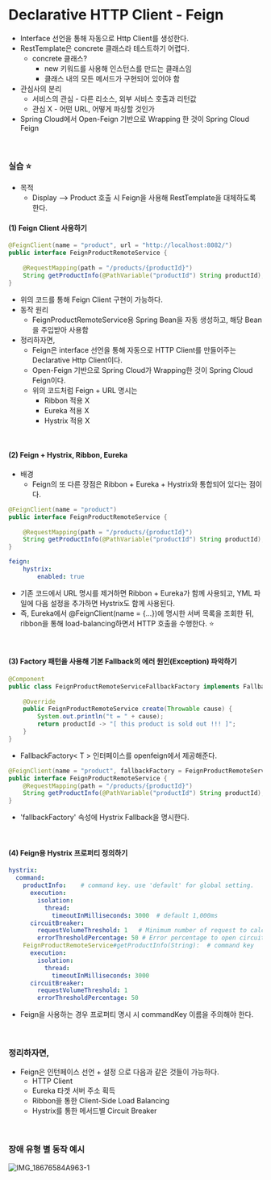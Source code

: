 # Declarative HTTP Client - Feign

- Interface 선언을 통해 자동으로 Http Client를 생성한다.
- RestTemplate은 concrete 클래스라 테스트하기 어렵다.
    - concrete 클래스?
        - new 키워드를 사용해 인스턴스를 만드는 클래스임
        - 클래스 내의 모든 메서드가 구현되어 있어야 함
- 관심사의 분리
    - 서비스의 관심 - 다른 리소스, 외부 서비스 호출과 리턴값
    - 관심 X - 어떤 URL, 어떻게 파싱할 것인가
- Spring Cloud에서 Open-Feign 기반으로 Wrapping 한 것이 Spring Cloud Feign

<br>

### 실습 ⭐️
- 목적
    - Display --> Product 호출 시 Feign을 사용해 RestTemplate을 대체하도록 한다.

#### (1) Feign Client 사용하기
```java
@FeignClient(name = "product", url = "http://localhost:8082/")  
public interface FeignProductRemoteService {  
  
    @RequestMapping(path = "/products/{productId}")  
    String getProductInfo(@PathVariable("productId") String productId);  
}
```
- 위의 코드를 통해 Feign Client 구현이 가능하다.
- 동작 원리
    - FeignProductRemoteService용 Spring Bean을 자동 생성하고, 해당 Bean을 주입받아 사용함
- 정리하자면,
    - Feign은 interface 선언을 통해 자동으로 HTTP Client를 만들어주는 Declarative Http Client이다.
    - Open-Feign 기반으로 Spring Cloud가 Wrapping한 것이 Spring Cloud Feign이다.
    - 위의 코드처럼 Feign + URL 명시는
        - Ribbon 적용 X
        - Eureka 적용 X
        - Hystrix 적용 X

<br>

#### (2) Feign + Hystrix, Ribbon, Eureka
- 배경
    - Feign의 또 다른 장점은 Ribbon + Eureka + Hystrix와 통합되어 있다는 점이다.

```java
@FeignClient(name = "product")  
public interface FeignProductRemoteService {  
  
    @RequestMapping(path = "/products/{productId}")  
    String getProductInfo(@PathVariable("productId") String productId);  
}
```

```YAML
feign:
	hystrix:
		enabled: true
```
- 기존 코드에서 URL 명시를 제거하면 Ribbon + Eureka가 함께 사용되고, YML 파일에 다음 설정을 추가하면 Hystrix도 함께 사용된다.
- 즉, Eureka에서 @FeignClient(name = {...})에 명시한 서버 목록을 조회한 뒤, ribbon을 통해 load-balancing하면서 HTTP 호출을 수행한다. ⭐️

<br>

#### (3) Factory 패턴을 사용해 기본 Fallback의 에러 원인(Exception) 파악하기
```java
@Component  
public class FeignProductRemoteServiceFallbackFactory implements FallbackFactory<FeignProductRemoteService> {  
  
    @Override  
    public FeignProductRemoteService create(Throwable cause) {  
        System.out.println("t = " + cause);  
        return productId -> "[ this product is sold out !!! ]";  
    }  
}
```
- FallbackFactory< T > 인터페이스를 openfeign에서 제공해준다.

```java
@FeignClient(name = "product", fallbackFactory = FeignProductRemoteServiceFallbackFactory.class)  
public interface FeignProductRemoteService {  
    @RequestMapping(path = "/products/{productId}")  
    String getProductInfo(@PathVariable("productId") String productId);  
}
```
- 'fallbackFactory' 속성에 Hystrix Fallback을 명시한다.

<br>

#### (4) Feign용 Hystrix 프로퍼티 정의하기
```YAML
hystrix:  
  command:  
    productInfo:    # command key. use 'default' for global setting.  
      execution:  
        isolation:  
          thread:  
            timeoutInMilliseconds: 3000  # default 1,000ms
      circuitBreaker:  
        requestVolumeThreshold: 1   # Minimum number of request to calculate circuit breaker's health. default 20  
        errorThresholdPercentage: 50 # Error percentage to open circuit. default 50  
    FeignProductRemoteService#getProductInfo(String):  # command key
      execution:  
        isolation:  
          thread:  
            timeoutInMilliseconds: 3000  
      circuitBreaker:  
        requestVolumeThreshold: 1   
        errorThresholdPercentage: 50
```
- Feign을 사용하는 경우 프로퍼티 명시 시 commandKey 이름을 주의해야 한다.

<br>

### 정리하자면,
- Feign은 인턴페이스 선언 + 설정 으로 다음과 같은 것들이 가능하다.
    - HTTP Client
    - Eureka 타겟 서버 주소 획득
    - Ribbon을 통한 Client-Side Load Balancing
    - Hystrix를 통한 메서드별 Circuit Breaker

<br>

### 장애 유형 별 동작 예시

![IMG_18676584A963-1](https://user-images.githubusercontent.com/69254943/211208773-e485aa01-a83d-43b8-ac5c-e4b37c7dafc2.jpeg)
